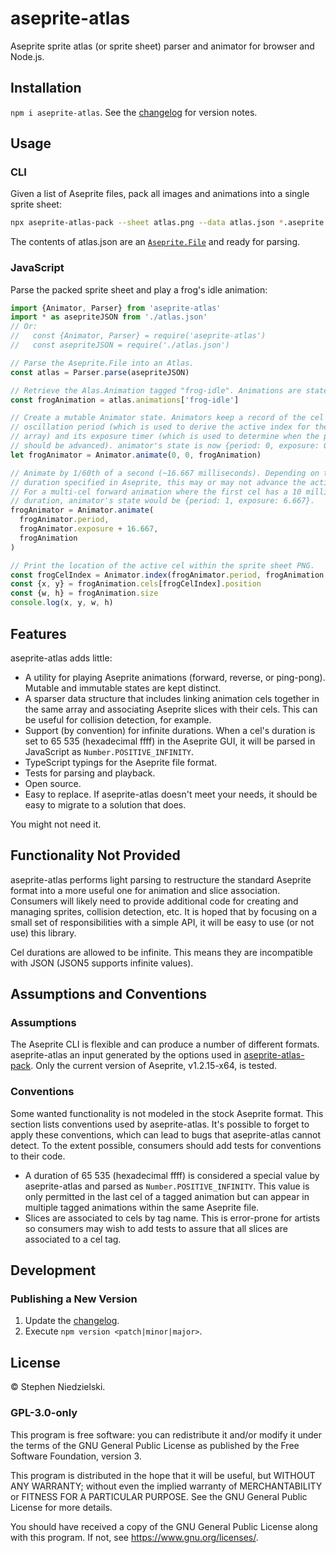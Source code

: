 # aseprite-atlas

Aseprite sprite atlas (or sprite sheet) parser and animator for browser and
Node.js.

## Installation

`npm i aseprite-atlas`. See the [changelog](changelog.md) for version notes.

## Usage

### CLI

Given a list of Aseprite files, pack all images and animations into a single
sprite sheet:

```sh
npx aseprite-atlas-pack --sheet atlas.png --data atlas.json *.aseprite
```

The contents of atlas.json are an [`Aseprite.File`](src/types/Aseprite.ts) and
ready for parsing.

### JavaScript

Parse the packed sprite sheet and play a frog's idle animation:

```js
import {Animator, Parser} from 'aseprite-atlas'
import * as asepriteJSON from './atlas.json'
// Or:
//   const {Animator, Parser} = require('aseprite-atlas')
//   const asepriteJSON = require('./atlas.json')

// Parse the Aseprite.File into an Atlas.
const atlas = Parser.parse(asepriteJSON)

// Retrieve the Alas.Animation tagged "frog-idle". Animations are stateless.
const frogAnimation = atlas.animations['frog-idle']

// Create a mutable Animator state. Animators keep a record of the cel index
// oscillation period (which is used to derive the active index for the cels
// array) and its exposure timer (which is used to determine when the period
// should be advanced). animator's state is now {period: 0, exposure: 0}.
let frogAnimator = Animator.animate(0, 0, frogAnimation)

// Animate by 1/60th of a second (~16.667 milliseconds). Depending on the cel
// duration specified in Aseprite, this may or may not advance the active cel.
// For a multi-cel forward animation where the first cel has a 10 millisecond
// duration, animator's state would be {period: 1, exposure: 6.667}.
frogAnimator = Animator.animate(
  frogAnimator.period,
  frogAnimator.exposure + 16.667,
  frogAnimation
)

// Print the location of the active cel within the sprite sheet PNG.
const frogCelIndex = Animator.index(frogAnimator.period, frogAnimation.cels)
const {x, y} = frogAnimation.cels[frogCelIndex].position
const {w, h} = frogAnimation.size
console.log(x, y, w, h)
```

## Features

aseprite-atlas adds little:

- A utility for playing Aseprite animations (forward, reverse, or ping-pong).
  Mutable and immutable states are kept distinct.
- A sparser data structure that includes linking animation cels together in the
  same array and associating Aseprite slices with their cels. This can be useful
  for collision detection, for example.
- Support (by convention) for infinite durations. When a cel's duration is set
  to 65 535 (hexadecimal ffff) in the Aseprite GUI, it will be parsed in
  JavaScript as `Number.POSITIVE_INFINITY`.
- TypeScript typings for the Aseprite file format.
- Tests for parsing and playback.
- Open source.
- Easy to replace. If aseprite-atlas doesn't meet your needs, it should be easy
  to migrate to a solution that does.

You might not need it.

## Functionality Not Provided

aseprite-atlas performs light parsing to restructure the standard Aseprite
format into a more useful one for animation and slice association. Consumers
will likely need to provide additional code for creating and managing sprites,
collision detection, etc. It is hoped that by focusing on a small set of
responsibilities with a simple API, it will be easy to use (or not use) this
library.

Cel durations are allowed to be infinite. This means they are incompatible with
JSON (JSON5 supports infinite values).

## Assumptions and Conventions

### Assumptions

The Aseprite CLI is flexible and can produce a number of different formats.
aseprite-atlas an input generated by the options used in
[aseprite-atlas-pack](bin/aseprite-atlas-pack). Only the current
version of Aseprite, v1.2.15-x64, is tested.

### Conventions

Some wanted functionality is not modeled in the stock Aseprite format. This
section lists conventions used by aseprite-atlas. It's possible to forget to
apply these conventions, which can lead to bugs that aseprite-atlas cannot
detect. To the extent possible, consumers should add tests for conventions to
their code.

- A duration of 65 535 (hexadecimal ffff) is considered a special value by
  aseprite-atlas and parsed as `Number.POSITIVE_INFINITY`. This value is only
  permitted in the last cel of a tagged animation but can appear in multiple
  tagged animations within the same Aseprite file.
- Slices are associated to cels by tag name. This is error-prone for artists so
  consumers may wish to add tests to assure that all slices are associated to a
  cel tag.

## Development

### Publishing a New Version

1. Update the [changelog](changelog.md).
1. Execute `npm version <patch|minor|major>`.

## License

© Stephen Niedzielski.

### GPL-3.0-only

This program is free software: you can redistribute it and/or modify it under
the terms of the GNU General Public License as published by the Free Software
Foundation, version 3.

This program is distributed in the hope that it will be useful, but WITHOUT ANY
WARRANTY; without even the implied warranty of MERCHANTABILITY or FITNESS FOR A
PARTICULAR PURPOSE. See the GNU General Public License for more details.

You should have received a copy of the GNU General Public License along with
this program. If not, see <https://www.gnu.org/licenses/>.
